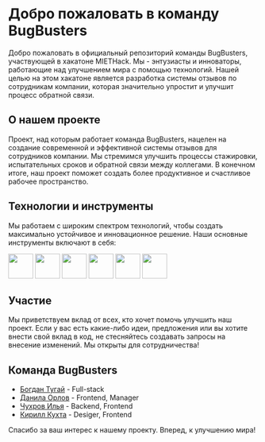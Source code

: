 # Добро пожаловать в команду BugBusters

Добро пожаловать в официальный репозиторий команды BugBusters, участвующей в хакатоне MIETHack. Мы - энтузиасты и инноваторы, работающие над улучшением мира с помощью технологий. Нашей целью на этом хакатоне является разработка системы отзывов по сотрудникам компании, которая значительно упростит и улучшит процесс обратной связи.

## О нашем проекте

Проект, над которым работает команда BugBusters, нацелен на создание современной и эффективной системы отзывов для сотрудников компании. Мы стремимся улучшить процессы стажировки, испытательных сроков и обратной связи между коллегами. В конечном итоге, наш проект поможет создать более продуктивное и счастливое рабочее пространство.

## Технологии и инструменты

Мы работаем с широким спектром технологий, чтобы создать максимально устойчивое и инновационное решение. Наши основные инструменты включают в себя:

<img src="https://img.shields.io/badge/react-000000?style=for-the-badge&logo=React&logoColor=#61DAFB" style='height: 50px;'/>
<img src="https://img.shields.io/badge/redux-000000?style=for-the-badge&logo=redux&logoColor=#764ABC" style='height: 50px;'/>
<img src="https://img.shields.io/badge/typescript-000000?style=for-the-badge&logo=TypeScript&logoColor=#3178C6" style='height: 50px;'/>
<img src="https://img.shields.io/badge/express.js-000000?style=for-the-badge&logo=Express&logoColor=#ffffff" style='height: 50px;'/>
<img src="https://img.shields.io/badge/postgresql-000000?style=for-the-badge&logo=postgresql&logoColor=##4169E1" style='height: 50px;'/>
<img src="https://img.shields.io/badge/git-000000?style=for-the-badge&logo=git&logoColor=##F05032" style='height: 50px;'/>

## Участие

Мы приветствуем вклад от всех, кто хочет помочь улучшить наш проект. Если у вас есть какие-либо идеи, предложения или вы хотите внести свой вклад в код, не стесняйтесь создавать запросы на внесение изменений. Мы открыты для сотрудничества!

## Команда BugBusters

- [Богдан Тугай](https://github.com/Bogdan-67) - Full-stack
- [Данила Орлов](https://github.com/RaKeD1) - Frontend, Manager
- [Чухров Илья](https://github.com/Chynarich) - Backend, Frontend
- [Кирилл Кухта](https://github.com/Kkuhta) - Desiger, Frontend


Спасибо за ваш интерес к нашему проекту. Вперед, к улучшению мира!
